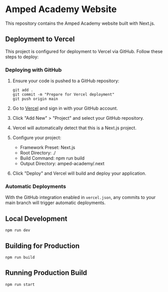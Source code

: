 # Amped Academy Website

This repository contains the Amped Academy website built with Next.js.

## Deployment to Vercel

This project is configured for deployment to Vercel via GitHub. Follow these steps to deploy:

### Deploying with GitHub

1. Ensure your code is pushed to a GitHub repository:
   ```
   git add .
   git commit -m "Prepare for Vercel deployment"
   git push origin main
   ```

2. Go to [Vercel](https://vercel.com/) and sign in with your GitHub account.

3. Click "Add New" > "Project" and select your GitHub repository.

4. Vercel will automatically detect that this is a Next.js project.

5. Configure your project:
   - Framework Preset: Next.js
   - Root Directory: ./
   - Build Command: npm run build
   - Output Directory: amped-academy/.next

6. Click "Deploy" and Vercel will build and deploy your application.

### Automatic Deployments

With the GitHub integration enabled in `vercel.json`, any commits to your main branch will trigger automatic deployments.

## Local Development

```
npm run dev
```

## Building for Production

```
npm run build
```

## Running Production Build

```
npm run start
``` 